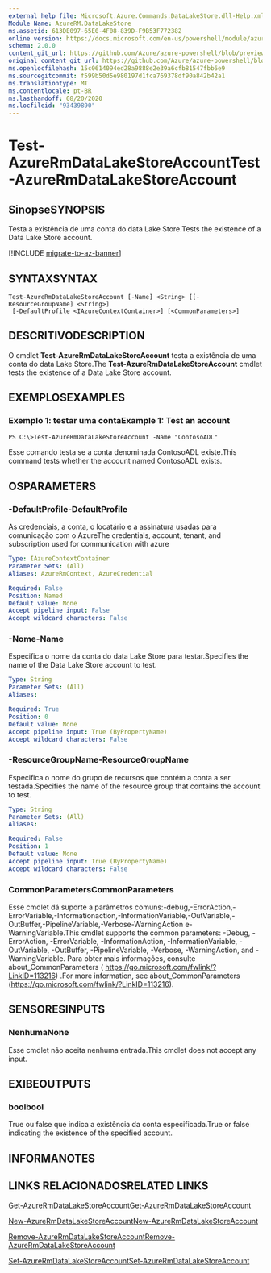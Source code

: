 ```yaml
---
external help file: Microsoft.Azure.Commands.DataLakeStore.dll-Help.xml
Module Name: AzureRM.DataLakeStore
ms.assetid: 613DE097-65E0-4F08-839D-F9B53F772382
online version: https://docs.microsoft.com/en-us/powershell/module/azurerm.datalakestore/test-azurermdatalakestoreaccount
schema: 2.0.0
content_git_url: https://github.com/Azure/azure-powershell/blob/preview/src/ResourceManager/DataLakeStore/Commands.DataLakeStore/help/Test-AzureRmDataLakeStoreAccount.md
original_content_git_url: https://github.com/Azure/azure-powershell/blob/preview/src/ResourceManager/DataLakeStore/Commands.DataLakeStore/help/Test-AzureRmDataLakeStoreAccount.md
ms.openlocfilehash: 15c0614094ed28a9888e2e39a6cfb81547fbb6e9
ms.sourcegitcommit: f599b50d5e980197d1fca769378df90a842b42a1
ms.translationtype: MT
ms.contentlocale: pt-BR
ms.lasthandoff: 08/20/2020
ms.locfileid: "93439890"
---
```

# <span data-ttu-id="9ae9d-101">Test-AzureRmDataLakeStoreAccount</span><span class="sxs-lookup"><span data-stu-id="9ae9d-101">Test-AzureRmDataLakeStoreAccount</span></span>

## <span data-ttu-id="9ae9d-102">Sinopse</span><span class="sxs-lookup"><span data-stu-id="9ae9d-102">SYNOPSIS</span></span>
<span data-ttu-id="9ae9d-103">Testa a existência de uma conta do data Lake Store.</span><span class="sxs-lookup"><span data-stu-id="9ae9d-103">Tests the existence of a Data Lake Store account.</span></span>

[!INCLUDE [migrate-to-az-banner](../../includes/migrate-to-az-banner.md)]

## <span data-ttu-id="9ae9d-104">SYNTAX</span><span class="sxs-lookup"><span data-stu-id="9ae9d-104">SYNTAX</span></span>

```
Test-AzureRmDataLakeStoreAccount [-Name] <String> [[-ResourceGroupName] <String>]
 [-DefaultProfile <IAzureContextContainer>] [<CommonParameters>]
```

## <span data-ttu-id="9ae9d-105">DESCRITIVO</span><span class="sxs-lookup"><span data-stu-id="9ae9d-105">DESCRIPTION</span></span>
<span data-ttu-id="9ae9d-106">O cmdlet **Test-AzureRmDataLakeStoreAccount** testa a existência de uma conta do data Lake Store.</span><span class="sxs-lookup"><span data-stu-id="9ae9d-106">The **Test-AzureRmDataLakeStoreAccount** cmdlet tests the existence of a Data Lake Store account.</span></span>

## <span data-ttu-id="9ae9d-107">EXEMPLOS</span><span class="sxs-lookup"><span data-stu-id="9ae9d-107">EXAMPLES</span></span>

### <span data-ttu-id="9ae9d-108">Exemplo 1: testar uma conta</span><span class="sxs-lookup"><span data-stu-id="9ae9d-108">Example 1: Test an account</span></span>
```
PS C:\>Test-AzureRmDataLakeStoreAccount -Name "ContosoADL"
```

<span data-ttu-id="9ae9d-109">Esse comando testa se a conta denominada ContosoADL existe.</span><span class="sxs-lookup"><span data-stu-id="9ae9d-109">This command tests whether the account named ContosoADL exists.</span></span>

## <span data-ttu-id="9ae9d-110">OS</span><span class="sxs-lookup"><span data-stu-id="9ae9d-110">PARAMETERS</span></span>

### <span data-ttu-id="9ae9d-111">-DefaultProfile</span><span class="sxs-lookup"><span data-stu-id="9ae9d-111">-DefaultProfile</span></span>
<span data-ttu-id="9ae9d-112">As credenciais, a conta, o locatário e a assinatura usadas para comunicação com o Azure</span><span class="sxs-lookup"><span data-stu-id="9ae9d-112">The credentials, account, tenant, and subscription used for communication with azure</span></span>

```yaml
Type: IAzureContextContainer
Parameter Sets: (All)
Aliases: AzureRmContext, AzureCredential

Required: False
Position: Named
Default value: None
Accept pipeline input: False
Accept wildcard characters: False
```

### <span data-ttu-id="9ae9d-113">-Nome</span><span class="sxs-lookup"><span data-stu-id="9ae9d-113">-Name</span></span>
<span data-ttu-id="9ae9d-114">Especifica o nome da conta do data Lake Store para testar.</span><span class="sxs-lookup"><span data-stu-id="9ae9d-114">Specifies the name of the Data Lake Store account to test.</span></span>

```yaml
Type: String
Parameter Sets: (All)
Aliases: 

Required: True
Position: 0
Default value: None
Accept pipeline input: True (ByPropertyName)
Accept wildcard characters: False
```

### <span data-ttu-id="9ae9d-115">-ResourceGroupName</span><span class="sxs-lookup"><span data-stu-id="9ae9d-115">-ResourceGroupName</span></span>
<span data-ttu-id="9ae9d-116">Especifica o nome do grupo de recursos que contém a conta a ser testada.</span><span class="sxs-lookup"><span data-stu-id="9ae9d-116">Specifies the name of the resource group that contains the account to test.</span></span>

```yaml
Type: String
Parameter Sets: (All)
Aliases: 

Required: False
Position: 1
Default value: None
Accept pipeline input: True (ByPropertyName)
Accept wildcard characters: False
```

### <span data-ttu-id="9ae9d-117">CommonParameters</span><span class="sxs-lookup"><span data-stu-id="9ae9d-117">CommonParameters</span></span>
<span data-ttu-id="9ae9d-118">Esse cmdlet dá suporte a parâmetros comuns:-debug,-ErrorAction,-ErrorVariable,-Informationaction,-InformationVariable,-OutVariable,-OutBuffer,-PipelineVariable,-Verbose-WarningAction e-WarningVariable.</span><span class="sxs-lookup"><span data-stu-id="9ae9d-118">This cmdlet supports the common parameters: -Debug, -ErrorAction, -ErrorVariable, -InformationAction, -InformationVariable, -OutVariable, -OutBuffer, -PipelineVariable, -Verbose, -WarningAction, and -WarningVariable.</span></span> <span data-ttu-id="9ae9d-119">Para obter mais informações, consulte about_CommonParameters ( https://go.microsoft.com/fwlink/?LinkID=113216) .</span><span class="sxs-lookup"><span data-stu-id="9ae9d-119">For more information, see about_CommonParameters (https://go.microsoft.com/fwlink/?LinkID=113216).</span></span>

## <span data-ttu-id="9ae9d-120">SENSORES</span><span class="sxs-lookup"><span data-stu-id="9ae9d-120">INPUTS</span></span>

### <span data-ttu-id="9ae9d-121">Nenhuma</span><span class="sxs-lookup"><span data-stu-id="9ae9d-121">None</span></span>
<span data-ttu-id="9ae9d-122">Esse cmdlet não aceita nenhuma entrada.</span><span class="sxs-lookup"><span data-stu-id="9ae9d-122">This cmdlet does not accept any input.</span></span>

## <span data-ttu-id="9ae9d-123">EXIBE</span><span class="sxs-lookup"><span data-stu-id="9ae9d-123">OUTPUTS</span></span>

### <span data-ttu-id="9ae9d-124">bool</span><span class="sxs-lookup"><span data-stu-id="9ae9d-124">bool</span></span>
<span data-ttu-id="9ae9d-125">True ou false que indica a existência da conta especificada.</span><span class="sxs-lookup"><span data-stu-id="9ae9d-125">True or false indicating the existence of the specified account.</span></span>

## <span data-ttu-id="9ae9d-126">INFORMA</span><span class="sxs-lookup"><span data-stu-id="9ae9d-126">NOTES</span></span>

## <span data-ttu-id="9ae9d-127">LINKS RELACIONADOS</span><span class="sxs-lookup"><span data-stu-id="9ae9d-127">RELATED LINKS</span></span>

[<span data-ttu-id="9ae9d-128">Get-AzureRmDataLakeStoreAccount</span><span class="sxs-lookup"><span data-stu-id="9ae9d-128">Get-AzureRmDataLakeStoreAccount</span></span>](./Get-AzureRmDataLakeStoreAccount.md)

[<span data-ttu-id="9ae9d-129">New-AzureRmDataLakeStoreAccount</span><span class="sxs-lookup"><span data-stu-id="9ae9d-129">New-AzureRmDataLakeStoreAccount</span></span>](./New-AzureRmDataLakeStoreAccount.md)

[<span data-ttu-id="9ae9d-130">Remove-AzureRmDataLakeStoreAccount</span><span class="sxs-lookup"><span data-stu-id="9ae9d-130">Remove-AzureRmDataLakeStoreAccount</span></span>](./Remove-AzureRmDataLakeStoreAccount.md)

[<span data-ttu-id="9ae9d-131">Set-AzureRmDataLakeStoreAccount</span><span class="sxs-lookup"><span data-stu-id="9ae9d-131">Set-AzureRmDataLakeStoreAccount</span></span>](./Set-AzureRmDataLakeStoreAccount.md)


